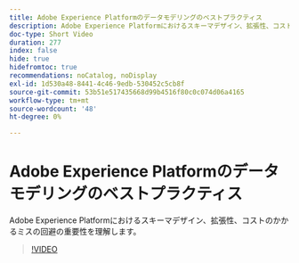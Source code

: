 ```yaml
---
title: Adobe Experience Platformのデータモデリングのベストプラクティス
description: Adobe Experience Platformにおけるスキーマデザイン、拡張性、コストのかかるミスの回避の重要性を理解します。
doc-type: Short Video
duration: 277
index: false
hide: true
hidefromtoc: true
recommendations: noCatalog, noDisplay
exl-id: 1d530a48-8441-4c46-9edb-530452c5cb8f
source-git-commit: 53b51e517435668d99b4516f80c0c074d06a4165
workflow-type: tm+mt
source-wordcount: '48'
ht-degree: 0%

---
```


# Adobe Experience Platformのデータモデリングのベストプラクティス

Adobe Experience Platformにおけるスキーマデザイン、拡張性、コストのかかるミスの回避の重要性を理解します。

<!-- 85_S655_3442541_276_best-practices-for-data-modeling-in-adobe-experience-platform -->
>[!VIDEO](https://video.tv.adobe.com/v/3458291/?learn=on&enablevpops=true)
